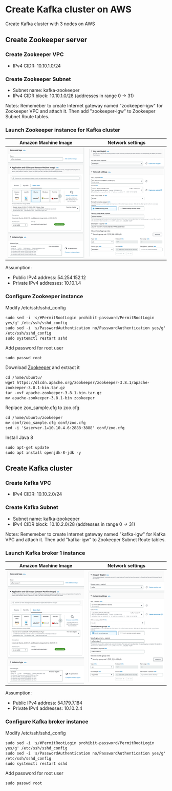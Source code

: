 # Create Kafka cluster on AWS
Create Kafka cluster with 3 nodes on AWS
## Create Zookeeper server
### Create Zookeeper VPC
- IPv4 CIDR: 10.10.1.0/24

### Create Zookeeper Subnet
- Subnet name: kafka-zookeeper
- IPv4 CIDR block: 10.10.1.0/28 (addresses in range 0 -> 31)

Notes: Rememeber to create Internet gateway named "zookeeper-igw" for Zookeeper VPC and attach it. Then add "zookeeper-igw" to Zookeeper Subnet Route tables.
### Launch Zookeeper instance for Kafka cluster
Amazon Machine Image             |  Network settings
:-------------------------:|:-------------------------:
![](https://github.com/namlv7197/kafka-cluster/blob/main/kafka-zookeeper-ami.png)  |  ![](https://github.com/namlv7197/kafka-cluster/blob/main/kafka-zookeeper-networks.png)
Assumption:
- Public IPv4 address: 54.254.152.12
- Private IPv4 addresses: 10.10.1.4
### Configure Zookeeper instance
Modify /etc/ssh/sshd_config
```
sudo sed -i 's/#PermitRootLogin prohibit-password/PermitRootLogin yes/g' /etc/ssh/sshd_config
sudo sed -i 's/PasswordAuthentication no/PasswordAuthentication yes/g' /etc/ssh/sshd_config
sudo systemctl restart sshd
```
Add password for root user
```
sudo passwd root
```
Download [Zookeeper](https://dlcdn.apache.org/zookeeper/zookeeper-3.8.1/apache-zookeeper-3.8.1-bin.tar.gz) and extract it
```
cd /home/ubuntu/
wget https://dlcdn.apache.org/zookeeper/zookeeper-3.8.1/apache-zookeeper-3.8.1-bin.tar.gz
tar -xvf apache-zookeeper-3.8.1-bin.tar.gz
mv apache-zookeeper-3.8.1-bin zookeeper
```
Replace zoo_sample.cfg to zoo.cfg
```
cd /home/ubuntu/zookeeper
mv conf/zoo_sample.cfg conf/zoo.cfg
sed -i '$aserver.1=10.10.4.6:2888:3888' conf/zoo.cfg
```
Install Java 8
```
sudo apt-get update
sudo apt install openjdk-8-jdk -y
```
## Create Kafka cluster
### Create Kafka VPC
- IPv4 CIDR: 10.10.2.0/24

### Create Kafka Subnet
- Subnet name: kafka-zookeeper
- IPv4 CIDR block: 10.10.2.0/28 (addresses in range 0 -> 31)

Notes: Rememeber to create Internet gateway named "kafka-igw" for Kafka VPC and attach it. Then add "kafka-igw" to Zookeeper Subnet Route tables.

### Launch Kafka broker 1 instance
Amazon Machine Image             |  Network settings
:-------------------------:|:-------------------------:
![](https://github.com/namlv7197/kafka-cluster/blob/main/kafka-broker-1-ami.png)  |  ![](https://github.com/namlv7197/kafka-cluster/blob/main/kafka-broker-1-networks.png)
Assumption:
- Public IPv4 address: 54.179.7.184
- Private IPv4 addresses: 10.10.2.4
### Configure Kafka broker instance
Modify /etc/ssh/sshd_config
```
sudo sed -i 's/#PermitRootLogin prohibit-password/PermitRootLogin yes/g' /etc/ssh/sshd_config
sudo sed -i 's/PasswordAuthentication no/PasswordAuthentication yes/g' /etc/ssh/sshd_config
sudo systemctl restart sshd
```
Add password for root user
```
sudo passwd root
```
